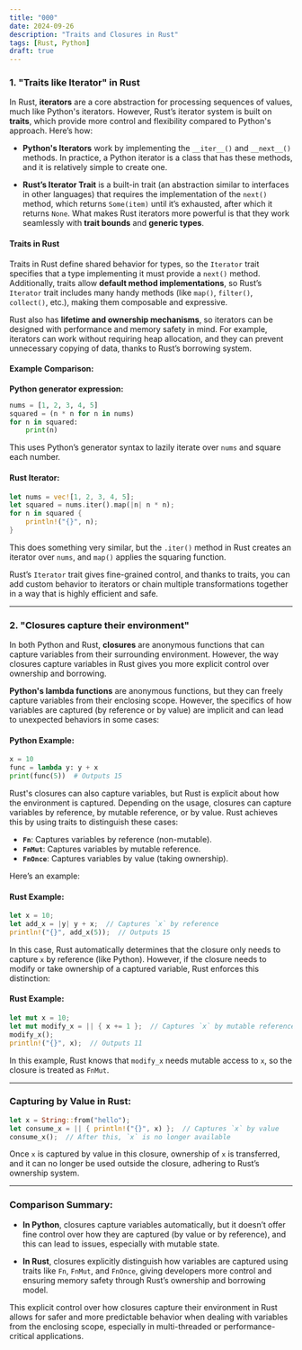 ```yaml
---
title: "000"
date: 2024-09-26
description: "Traits and Closures in Rust"
tags: [Rust, Python]
draft: true
---
```


### 1. "Traits like Iterator" in Rust

In Rust, **iterators** are a core abstraction for processing sequences of values, much like Python's iterators. However, Rust’s iterator system is built on **traits**, which provide more control and flexibility compared to Python's approach. Here’s how:

- **Python's Iterators** work by implementing the `__iter__()` and `__next__()` methods. In practice, a Python iterator is a class that has these methods, and it is relatively simple to create one.
  
- **Rust’s Iterator Trait** is a built-in trait (an abstraction similar to interfaces in other languages) that requires the implementation of the `next()` method, which returns `Some(item)` until it’s exhausted, after which it returns `None`. What makes Rust iterators more powerful is that they work seamlessly with **trait bounds** and **generic types**.

#### Traits in Rust

Traits in Rust define shared behavior for types, so the `Iterator` trait specifies that a type implementing it must provide a `next()` method. Additionally, traits allow **default method implementations**, so Rust’s `Iterator` trait includes many handy methods (like `map()`, `filter()`, `collect()`, etc.), making them composable and expressive.

Rust also has **lifetime and ownership mechanisms**, so iterators can be designed with performance and memory safety in mind. For example, iterators can work without requiring heap allocation, and they can prevent unnecessary copying of data, thanks to Rust’s borrowing system.

#### Example Comparison:

**Python generator expression:**

```python
nums = [1, 2, 3, 4, 5]
squared = (n * n for n in nums)
for n in squared:
    print(n)
```

This uses Python’s generator syntax to lazily iterate over `nums` and square each number.

#### Rust Iterator:

```rust
let nums = vec![1, 2, 3, 4, 5];
let squared = nums.iter().map(|n| n * n);
for n in squared {
    println!("{}", n);
}
```

This does something very similar, but the `.iter()` method in Rust creates an iterator over `nums`, and `map()` applies the squaring function.

Rust’s `Iterator` trait gives fine-grained control, and thanks to traits, you can add custom behavior to iterators or chain multiple transformations together in a way that is highly efficient and safe.

---

### 2. "Closures capture their environment"

In both Python and Rust, **closures** are anonymous functions that can capture variables from their surrounding environment. However, the way closures capture variables in Rust gives you more explicit control over ownership and borrowing.

**Python's lambda functions** are anonymous functions, but they can freely capture variables from their enclosing scope. However, the specifics of how variables are captured (by reference or by value) are implicit and can lead to unexpected behaviors in some cases:

#### Python Example:

```python
x = 10
func = lambda y: y + x
print(func(5))  # Outputs 15
```

Rust's closures can also capture variables, but Rust is explicit about how the environment is captured. Depending on the usage, closures can capture variables by reference, by mutable reference, or by value. Rust achieves this by using traits to distinguish these cases:

- **`Fn`**: Captures variables by reference (non-mutable).
- **`FnMut`**: Captures variables by mutable reference.
- **`FnOnce`**: Captures variables by value (taking ownership).

Here’s an example:

#### Rust Example:

```rust
let x = 10;
let add_x = |y| y + x;  // Captures `x` by reference
println!("{}", add_x(5));  // Outputs 15
```

In this case, Rust automatically determines that the closure only needs to capture `x` by reference (like Python). However, if the closure needs to modify or take ownership of a captured variable, Rust enforces this distinction:

#### Rust Example:

```rust
let mut x = 10;
let mut modify_x = || { x += 1 };  // Captures `x` by mutable reference
modify_x();
println!("{}", x);  // Outputs 11
```

In this example, Rust knows that `modify_x` needs mutable access to `x`, so the closure is treated as `FnMut`.

---

### Capturing by Value in Rust:

```rust
let x = String::from("hello");
let consume_x = || { println!("{}", x) };  // Captures `x` by value
consume_x();  // After this, `x` is no longer available
```

Once `x` is captured by value in this closure, ownership of `x` is transferred, and it can no longer be used outside the closure, adhering to Rust’s ownership system.

---

### Comparison Summary:

- **In Python**, closures capture variables automatically, but it doesn’t offer fine control over how they are captured (by value or by reference), and this can lead to issues, especially with mutable state.
  
- **In Rust**, closures explicitly distinguish how variables are captured using traits like `Fn`, `FnMut`, and `FnOnce`, giving developers more control and ensuring memory safety through Rust’s ownership and borrowing model.

This explicit control over how closures capture their environment in Rust allows for safer and more predictable behavior when dealing with variables from the enclosing scope, especially in multi-threaded or performance-critical applications.
